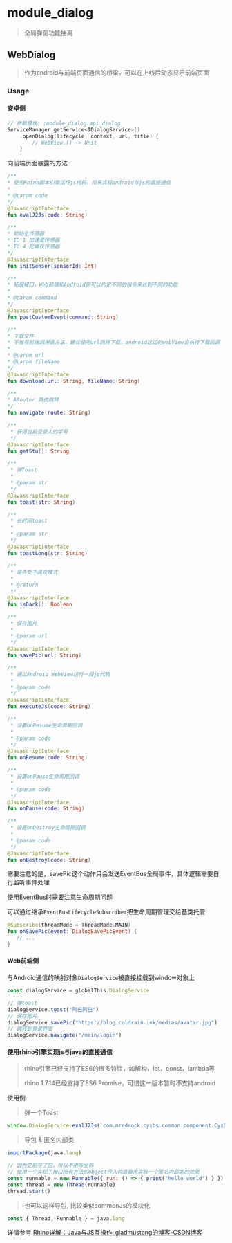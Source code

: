 # module_dialog

> 全局弹窗功能抽离

## WebDialog

> 作为android与前端页面通信的桥梁，可以在上线后动态显示前端页面

### Usage

#### 安卓侧

~~~kotlin
// 依赖模块: :module_dialog:api_dialog
ServiceManager.getService<IDialogService>()
    .openDialog(lifecycle, context, url, title) {
        // WebView.() -> Unit
    }
~~~

向前端页面暴露的方法

~~~kotlin
/**
* 使用Rhino脚本引擎运行js代码，用来实现android与js的直接通信
*
* @param code
*/
@JavascriptInterface
fun evalJ2Js(code: String)

/**
* 初始化传感器
* ID 1 加速度传感器
* ID 4 陀螺仪传感器
*/
@JavascriptInterface
fun initSensor(sensorId: Int)

/**
* 拓展接口，Web前端和Android侧可以约定不同的指令来达到不同的功能
*
* @param command
*/
@JavascriptInterface
fun postCustomEvent(command: String)

/**
* 下载文件
* 不推荐前端调用该方法，建议使用url跳转下载，android这边的webView会执行下载回调
*
* @param url
* @param fileName
*/
@JavascriptInterface
fun download(url: String, fileName: String)

/**
* ARouter 路由跳转
*/
fun navigate(route: String)

/**
 * 获得当前登录人的学号
 */
@JavascriptInterface
fun getStu(): String

/**
 * 弹Toast
 *
 * @param str
 */
@JavascriptInterface
fun toast(str: String)

/**
 * 长时间toast
 *
 * @param str
 */
@JavascriptInterface
fun toastLong(str: String)

/**
 * 是否处于黑夜模式
 *
 * @return
 */
@JavascriptInterface
fun isDark(): Boolean

/**
 * 保存图片
 *
 * @param url
 */
@JavascriptInterface
fun savePic(url: String)

/**
 * 通过Android WebView运行一段js代码
 *
 * @param code
 */
@JavascriptInterface
fun executeJs(code: String)

/**
 * 设置onResume生命周期回调
 *
 * @param code
 */
@JavascriptInterface
fun onResume(code: String)

/**
 * 设置onPause生命周期回调
 *
 * @param code
 */
@JavascriptInterface
fun onPause(code: String)

/**
 * 设置onDestroy生命周期回调
 *
 * @param code
 */
@JavascriptInterface
fun onDestroy(code: String)
~~~

需要注意的是，savePic这个动作只会发送EventBus全局事件，具体逻辑需要自行监听事件处理

使用EventBus时需要注意生命周期问题

可以通过继承`EventBusLifecycleSubscriber`把生命周期管理交给基类托管

~~~kotlin
@Subscribe(threadMode = ThreadMode.MAIN)
fun onSavePic(event: DialogSavePicEvent) {
   // ...
}
~~~

#### Web前端侧

与Android通信的映射对象`DialogService`被直接挂载到window对象上

~~~js
const dialogService = globalThis.DialogService

// 弹toast
dialogService.toast("阿巴阿巴")
// 保存图片
dialogService.savePic("https://blog.coldrain.ink/medias/avatar.jpg")
// 跳转到登录界面
dialogService.navigate("/main/login")
~~~

#### 使用rhino引擎实现js与java的直接通信

> rhino引擎已经支持了ES6的很多特性，如解构，let，const，lambda等
>
> rhino 1.7.14已经支持了ES6 Promise，可惜这一版本暂时不支持android

使用例

> 弹一个Toast

~~~js
window.DialogService.evalJ2Js(`com.mredrock.cyxbs.common.component.CyxbsToast.makeText(com.mredrock.cyxbs.common.BaseApp.Companion.getAppContext(), "阿巴阿巴", 0).show()`)
~~~

> 导包 & 匿名内部类

~~~js
importPackage(java.lang)

// 因为之前导了包，所以不用写全称
// 使用一个实现了接口所有方法的object传入构造器来实现一个匿名内部类的效果
const runnable = new Runnable({ run: () => { print("hello world") } })
const thread = new Thread(runnable)
thread.start()
~~~

> 也可以这样导包, 比较类似commonJs的模块化

~~~js
const { Thread, Runnable } = java.lang
~~~

详情参考 [Rhino详解：Java与JS互操作_gladmustang的博客-CSDN博客](https://blog.csdn.net/gladmustang/article/details/41621941)